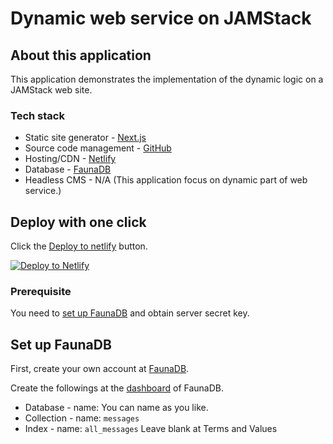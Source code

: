 # Dynamic web service on JAMStack

## About this application

This application demonstrates the implementation of the dynamic logic on a JAMStack web site.

### Tech stack

- Static site generator - [Next.js](https://nextjs.org/)
- Source code management - [GitHub](https://github.com/)
- Hosting/CDN - [Netlify](https://www.netlify.com/)
- Database - [FaunaDB](https://fauna.com/)
- Headless CMS - N/A (This application focus on dynamic part of web service.)

## Deploy with one click

Click the [Deploy to netlify](https://app.netlify.com/start/deploy?repository=https://github.com/xiz-kak/dynamic-jamstack&stack=fauna) button.

[![Deploy to Netlify](https://www.netlify.com/img/deploy/button.svg)](https://app.netlify.com/start/deploy?repository=https://github.com/xiz-kak/dynamic-jamstack&stack=fauna)

### Prerequisite
You need to [set up FaunaDB](#set-up-faunadb) and obtain server secret key.

## Set up FaunaDB

First, create your own account at [FaunaDB](https://fauna.com/).

Create the followings at the [dashboard](https://dashboard.fauna.com/) of FaunaDB.

- Database - name: You can name as you like.
- Collection - name: `messages`
- Index - name: `all_messages` Leave blank at Terms and Values
